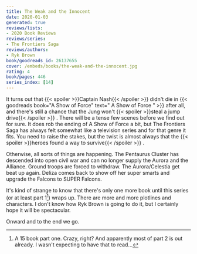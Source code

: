 ```yaml
---
title: The Weak and the Innocent
date: 2020-01-03
generated: true
reviews/lists:
- 2020 Book Reviews
reviews/series:
- The Frontiers Saga
reviews/authors:
- Ryk Brown
book/goodreads_id: 26137655
cover: /embeds/books/the-weak-and-the-innocent.jpg
rating: 4
book/pages: 446
series_index: [14]
---
```

It turns out that  {{< spoiler >}}Captain Nash{{< /spoiler >}}  didn't die in {{< goodreads book="A Show of Force" text=" A Show of Force " >}} after all, and there's still a chance that the Jung won't  {{< spoiler >}}steal a jump drive{{< /spoiler >}}  . There will be a tense few scenes before we find out for sure. It does rob the ending of A Show of Force a bit, but The Frontiers Saga has always felt somewhat like a television series and for that genre it fits. You need to raise the stakes, but the twist is almost always that the  {{< spoiler >}}heroes found a way to survive{{< /spoiler >}}  .  

Otherwise, all sorts of things are happening. The Pentaurus Cluster has descended into open civil war and can no longer supply the Aurora and the Alliance. Ground troops are forced to withdraw. The Aurora/Celestia get beat up again. Deliza comes back to show off her super smarts and upgrade the Falcons to SUPER Falcons.  

<!--more-->

It's kind of strange to know that there's only one more book until this series (or at least part 1[^seriously]) wraps up. There are more and more plotlines and characters. I don't know how Ryk Brown is going to do it, but I certainly hope it will be spectacular.  

Onward and to the end we go.  

[^seriously]: A 15 book part one. Crazy, right? And apparently most of part 2 is out already. I wasn't expecting to have that to read...